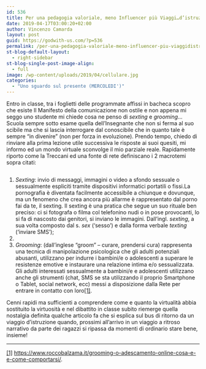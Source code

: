 ```yaml
---
id: 536
title: Per una pedagogia valoriale, meno Influencer più Viaggi…d’istruzione!
date: 2019-04-17T03:00:20+02:00
author: Vincenzo Camarda
layout: post
guid: https://godwith-us.com/?p=536
permalink: /per-una-pedagogia-valoriale-meno-influencer-piu-viaggidistruzione/
st-blog-default-layout:
  - right-sidebar
st-blog-single-post-image-align:
  - full
image: /wp-content/uploads/2019/04/cellulare.jpg
categories:
  - "Uno sguardo sul presente (MERCOLEDI')"
---
```

Entro in classe, tra i foglietti delle programmate affissi in bacheca scopro che esiste Il Manifesto della comunicazione non ostile e non appena mi seggo uno studente mi chiede cosa ne penso di _sexting_ e _grooming_…Scuola sempre sotto esame quella dell’Insegnante che non si ferma al suo scibile ma che si lascia interrogare dal conoscibile che in quanto tale è sempre “in divenire” (non per forza in evoluzione). Prendo tempo, chiedo di rinviare alla prima lezione utile successiva le risposte ai suoi quesiti, mi informo ed un mondo virtuale sconvolge il mio parziale reale. Rapidamente riporto come la Treccani ed una fonte di rete definiscano i 2 macrotemi sopra citati: <figure class="wp-block-image">

<img src="https://godwith-us.com/wp-content/uploads/2019/04/cellulare2.jpg" alt="" class="wp-image-538" srcset="https://incercadidio.com/wp-content/uploads/2019/04/cellulare2.jpg 624w, https://incercadidio.com/wp-content/uploads/2019/04/cellulare2-300x179.jpg 300w" sizes="(max-width: 624px) 100vw, 624px" /> </figure> 

  1. _Sexting_: invio di messaggi, immagini o video a sfondo sessuale o sessualmente espliciti tramite dispositivi informatici portatili o fissi.La pornografia è diventata facilmente accessibile a chiunque e dovunque, ma un fenomeno che crea ancora più allarme è rappresentato dal porno fai da te, il sexting. Il sexting è una pratica che segue un suo rituale ben preciso: ci si fotografa o filma col telefonino nudi o in pose provocanti, lo si fa di nascosto dai genitori, si inviano le immagini. Dall&#8217;ingl. _sexting_, a sua volta composto dal s. _sex_ (&#8216;sesso&#8217;) e dalla forma verbale _texting_ (&#8216;inviare SMS&#8217;);
  2. 
  3. _Grooming_: (dall’inglese “groom” – curare, prendersi cura) rappresenta una tecnica di manipolazione psicologica che gli adulti potenziali abusanti, utilizzano per indurre i bambini/e o adolescenti a superare le resistenze emotive e instaurare una relazione intima e/o sessualizzata. Gli adulti interessati sessualmente a bambini/e e adolescenti utilizzano anche gli strumenti (chat, SMS se sta utilizzando il proprio Smartphone o Tablet, social network, ecc) messi a disposizione dalla Rete per entrare in contatto con loro[[1]](#_ftn1).

Cenni rapidi ma sufficienti a comprendere come e quanto la virtualità abbia sostituito la virtuosità e nel dibattito in classe subito riemerge quella nostalgia definita qualche articolo fa che si esplica sul bus di ritorno da un viaggio d’istruzione quando, prossimi all’arrivo in un viaggio a ritroso narrativo da parte dei ragazzi si ripassa da momenti di ordinario stare bene, insieme!  


<hr class="wp-block-separator" />

[[1]](#_ftnref1) https://www.roccobalzama.it/grooming-o-adescamento-online-cosa-e-e-come-comportarsi/.